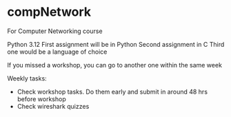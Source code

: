 # compNetwork



For Computer Networking course

Python 3.12
First assignment will be in Python
Second assignment in C
Third one would be a language of choice

If you missed a workshop, you can go to another one within the same week

Weekly tasks:

- Check workshop tasks. Do them early and submit in around 48 hrs before workshop
- Check wireshark quizzes



